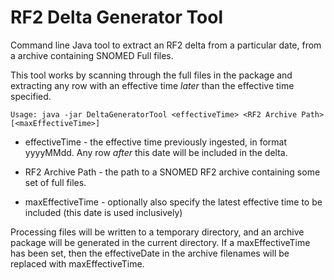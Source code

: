 # RF2 Delta Generator Tool

Command line Java tool to extract an RF2 delta from a particular date, from a archive containing SNOMED Full files.

This tool works by scanning through the full files in the package and extracting any row with an effective time  _later_  than the effective time specified.

```
Usage: java -jar DeltaGeneratorTool <effectiveTime> <RF2 Archive Path> [<maxEffectiveTime>]
```

* effectiveTime - the effective time previously ingested, in format yyyyMMdd.  Any row  _after_  this date will be included in the delta.

* RF2 Archive Path - the path to a SNOMED RF2 archive containing some set of full files.

* maxEffectiveTime - optionally also specify the latest effective time to be included (this date is used inclusively)

Processing files will be written to a temporary directory, and an archive package will be generated in the current directory.   If a maxEffectiveTime has been set, then the effectiveDate in the archive filenames will be replaced with maxEffectiveTime.

